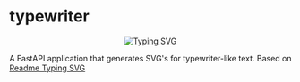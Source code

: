 # typewriter
 
<p align="center">
    <a href="https://github.com/DannyAlas"><img src="http://127.0.0.1:8000/typewriter/?font=Ubuntu&pause=1000&center=true&width=435&lines=Create+Typewriter-like+SVG's" alt="Typing SVG" /></a>
</p>

A FastAPI application that generates SVG's for typewriter-like text. Based on [Readme Typing SVG](https://github.com/denvercoder1/readme-typing-svg)